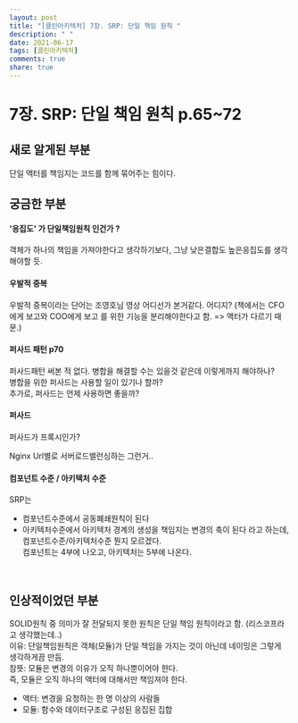 ```yaml
---
layout: post
title: "[클린아키텍처] 7장. SRP: 단일 책임 원칙 "
description: " "
date: 2021-06-17
tags: [클린아키텍처]
comments: true
share: true
---
```



# 7장. SRP: 단일 책임 원칙 p.65~72

## 새로 알게된 부분



단일 액터를 책임지는 코드를 함께 묶어주는 힘이다.

## 궁금한 부분

#### '응집도' 가 단일책임원칙 인건가 ?
객체가 하나의 책임을 가져야한다고 생각하기보다,
그냥 낮은결합도 높은응집도를 생각해야할 듯.

#### 우발적 중복
우발적 중복이라는 단어는 조영호님 영상 어디선가 본거같다. 어디지? 
(책에서는 CFO에게 보고와 COO에게 보고 를 위한 기능을 분리해야한다고 함. => 액터가 다르기 때문.)  

#### 퍼사드 패턴 p70
퍼사드패턴 써본 적 없다.
병합을 해결할 수는 있을것 같은데 이렇게까지 해야하나?    
병합을 위한 퍼사드는 사용할 일이 있기나 할까?    
추가로, 퍼사드는 언제 사용하면 좋을까?   

#### 퍼사드
퍼사드가 프록시인가?

Nginx Url별로 서버로드밸런싱하는 그런거..

#### 컴포넌트 수준 / 아키텍처 수준
SRP는 
- 컴포넌트수준에서 공동폐쇄원칙이 된다
- 아키텍처수준에서 아키텍처 경계의 생성을 책임지는 변경의 축이 된다
라고 하는데, 컴포넌트수준/아키텍처수준 뭔지 모르겠다.  
컴포넌트는 4부에 나오고, 아키텍처는 5부에 나온다.



&nbsp;
&nbsp;

## 인상적이었던 부분

SOLID원칙 중 의미가 잘 전달되지 못한 원칙은 단일 책임 원칙이라고 함. (리스코프라고 생각했는데..)  
이유: 단일책임원칙은 객체(모듈)가 단일 책임을 가지는 것이 아닌데 네이밍은 그렇게 생각하게끔 만듬.  
참뜻: 모듈은 변경의 이유가 오직 하나뿐이어야 한다.    
즉, 모듈은 오직 하나의 액터에 대해서만 책임져야 한다.

- 액터: 변경을 요청하는 한 명 이상의 사람들  
- 모듈: 함수와 데이터구조로 구성된 응집된 집합